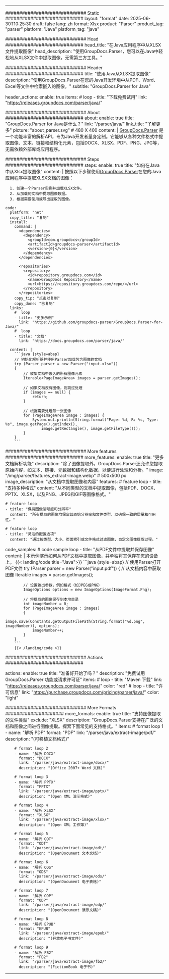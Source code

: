 


---
############################# Static ############################
layout: "format"
date:  2025-06-30T10:25:30
draft: false
lang: zh
format: Xlsx
product: "Parser"
product_tag: "parser"
platform: "Java"
platform_tag: "java"

############################# Head ############################
head_title: "在Java应用程序中从XLSX文件提取图像"
head_description: "使用GroupDocs.Parser，您可以在Java中轻松地从XLSX文件中提取图像，无需第三方工具。"

############################# Header ############################
title: "使用Java从XLSX提取图像" 
description: "使用GroupDocs.Parser在您的Java开发环境中从PDF、Word、Excel等文件中检索嵌入的图像。"
subtitle: "GroupDocs.Parser for Java" 

header_actions:
  enable: true
  items:
    #  loop
    - title: "下载免费试用"
      link: "https://releases.groupdocs.com/parser/java/"
      
############################# About ############################
about:
    enable: true
    title: "GroupDocs.Parser for Java是什么？"
    link: "/parser/java/"
    link_title: "了解更多"
    picture: "about_parser.svg" # 480 X 400
    content: |
       [GroupDocs.Parser](/parser/java/) 是一个功能丰富的解析API，专为Java开发者量身定制。它能够从各种文件格式中提取图像、文本、链接和结构化元素，包括DOCX、XLSX、PDF、PNG、JPG等，无需依赖外部库或应用程序。

############################# Steps ############################
steps:
    enable: true
    title: "如何在Java中从Xlsx提取图像"
    content: |
      按照以下步骤使用[GroupDocs.Parser](/parser/java/)在您的Java应用程序中提取XLSX文档的图像：
      
      1. 创建一个Parser实例并加载XLSX文件。
      2. 从加载的文档中提取图像数据。
      3. 根据需要使用或导出提取的图像。
   
    code:
      platform: "net"
      copy_title: "复制"
      install:
        command: |
          <dependencies>
            <dependency>
              <groupId>com.groupdocs</groupId>
              <artifactId>groupdocs-parser</artifactId>
              <version>{0}</version>
            </dependency>
          </dependencies>

          <repositories>
            <repository>
              <id>repository.groupdocs.com</id>
              <name>GroupDocs Repository</name>
              <url>https://repository.groupdocs.com/repo/</url>
            </repository>
          </repositories>
        copy_tip: "点击以复制"
        copy_done: "已复制"
      links:
        #  loop
        - title: "更多示例"
          link: "https://github.com/groupdocs-parser/GroupDocs.Parser-for-Java/"
        #  loop
        - title: "文档"
          link: "https://docs.groupdocs.com/parser/java/"
          
      content: |
        ```java {style=abap}
        // 初始化解析器并使用Parser加载包含图像的文档
        try (Parser parser = new Parser("input.xlsx"))
        {
            // 收集文档中嵌入的所有图像元素
            Iterable<PageImageArea> images = parser.getImages();

            // 如果文档没有图像，则跳过处理
            if (images == null) {
                return;
            }

            // 根据需要处理每一张图像
            for (PageImageArea image : images) {
                System.out.println(String.format("Page: %d, R: %s, Type: %s", image.getPage().getIndex(), 
                    image.getRectangle(), image.getFileType()));
            }
        }
        ```            

############################# More features ############################
more_features:
  enable: true
  title: "更多文档解析功能"
  description: "除了图像提取外，GroupDocs.Parser还允许您提取原始内容，如文本、链接、元数据和结构化数据，以便进行处理和分析。"
  image: "/img/parser/features_extract-image.webp" # 500x500 px
  image_description: "从文档中提取图像和内容"
  features:
    # feature loop
    - title: "支持多种格式"
      content: "从不同类型的文档中提取图像，包括PDF、DOCX、PPTX、XLSX，以及PNG、JPEG和GIF等图像格式。"

    # feature loop
    - title: "保持图像清晰度和分辨率"
      content: "所有提取的图像均保留其原始分辨率和文件类型，以确保一致的质量和可用性。"

    # feature loop
    - title: "灵活的配置选项"
      content: "通过按类型、大小、页面索引或文件格式过滤图像，自定义图像提取过程。"
      
  code_samples:
    # code sample loop
    - title: "从PDF文件中提取并保存图像"
      content: |
        本示例演示如何从PDF文档中提取图像，并单独将其保存在您的设备上。
        {{< landing/code title="Java">}}
        ```java {style=abap}
        //  使用Parser打开PDF文件
        try (Parser parser = new Parser("input.pdf"))
        {
            // 从文档内容中获取图像
            Iterable<PageImageArea> images = parser.getImages();

            // 设置输出参数，例如格式（如JPEG或PNG）
            ImageOptions options = new ImageOptions(ImageFormat.Png);

            // 将提取的图像保存到本地目录
            int imageNumber = 0;
            for (PageImageArea image : images)
            {
                image.save(Constants.getOutputFilePath(String.format("%d.png", imageNumber)), options);
                imageNumber++;
            }
        }
        ```
        {{< /landing/code >}}


############################# Actions ############################

actions:
  enable: true
  title: "准备好开始了吗？"
  description: "免费试用 GroupDocs.Parser 功能或请求许可证"
  items:
    #  loop
    - title: "Maven 下载"
      link: "https://releases.groupdocs.com/parser/java/"
      color: "red"
        #  loop
    - title: "许可信息"
      link: "https://purchase.groupdocs.com/pricing/parser/java/"
      color: "light"


############################# More Formats #####################
more_formats:
    enable: true
    title: "支持图像提取的文件类型"
    exclude: "XLSX"
    description: "GroupDocs.Parser支持在广泛的文档和图像之间进行图像提取。探索下面常见的支持格式。"
    items: 
        # format loop 1
        - name: "解析 PDF"
          format: "PDF"
          link: "/parser/java/extract-image/pdf/"
          description: "(可移植文档格式)"
          
        # format loop 2
        - name: "解析 DOCX"
          format: "DOCX"
          link: "/parser/java/extract-image/docx/"
          description: "(Office 2007+ Word 文档)"
          
        # format loop 3
        - name: "解析 PPTX"
          format: "PPTX"
          link: "/parser/java/extract-image/pptx/"
          description: "(Open XML 演示格式)"
          
        # format loop 4
        - name: "解析 XLSX"
          format: "XLSX"
          link: "/parser/java/extract-image/xlsx/"
          description: "(Open XML 工作簿)"
          
        # format loop 5
        - name: "解析 ODT"
          format: "ODT"
          link: "/parser/java/extract-image/odt/"
          description: "(OpenDocument 文本文档)"
          
        # format loop 6
        - name: "解析 ODS"
          format: "ODS"
          link: "/parser/java/extract-image/ods/"
          description: "(OpenDocument 电子表格)"
          
        # format loop 7
        - name: "解析 ODP"
          format: "ODP"
          link: "/parser/java/extract-image/odp/"
          description: "(OpenDocument 演示文稿)"
          
        # format loop 8
        - name: "解析 EPUB"
          format: "EPUB"
          link: "/parser/java/extract-image/epub/"
          description: "(开放电子书文件)"
          
        # format loop 9
        - name: "解析 FB2"
          format: "FB2"
          link: "/parser/java/extract-image/fb2/"
          description: "(FictionBook 电子书)"
         
          

---